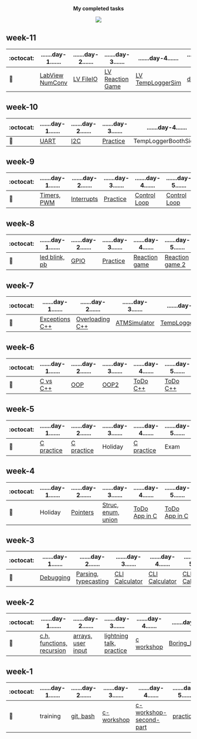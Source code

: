 <p align="center"><b>My completed tasks</b></p>
<p align="center"><img src="http://bestanimations.com/Sci-Fi/Robots/animated-robot-5.gif"></p>

## week-11

:octocat:|.......day-1.......|.......day-2.......|.......day-3.......|.......day-4.......|.......day-5.......       
---|----------|----------|--------|------|-------
:open_file_folder:|[LabView NumConv](https://github.com/greenfox-academy/marsaltamas/tree/master/week-11/day-1/visual_num_converter)|[LV FileIO](https://github.com/greenfox-academy/marsaltamas/tree/master/week-11/day-2/FileIO)|[LV Reaction Game](https://github.com/greenfox-academy/marsaltamas/tree/master/week-11/day-3)|[LV TempLoggerSim](https://github.com/greenfox-academy/marsaltamas/tree/master/week-11/tempLoggerLabView)|[day-5]()|


## week-10

:octocat:|.......day-1.......|.......day-2.......|.......day-3.......|.......day-4.......|.......day-5.......       
---|----------|----------|--------|------|-------
:open_file_folder:|[UART](https://github.com/greenfox-academy/marsaltamas/tree/master/STM32Cube_FW_F7_V1.8.0/Projects/STM32746G-Discovery/GreenFox/uart_self_impl)|[I2C](https://github.com/greenfox-academy/marsaltamas/tree/master/STM32Cube_FW_F7_V1.8.0/Projects/STM32746G-Discovery/GreenFox/i2c_temp_logger)|[Practice](https://github.com/greenfox-academy/marsaltamas/tree/master/week-10)|TempLoggerBoothSides|Exam|

## week-9

:octocat:|.......day-1.......|.......day-2.......|.......day-3.......|.......day-4.......|.......day-5.......       
---|----------|----------|--------|------|-------
:open_file_folder:|[Timers, PWM](https://github.com/greenfox-academy/marsaltamas/tree/master/STM32Cube_FW_F7_V1.8.0/Projects/STM32746G-Discovery/GreenFox/timer_pwm)|[Interrupts](https://github.com/greenfox-academy/marsaltamas/tree/master/STM32Cube_FW_F7_V1.8.0/Projects/STM32746G-Discovery/GreenFox/interrupts)|[Practice](https://github.com/greenfox-academy/marsaltamas/tree/master/STM32Cube_FW_F7_V1.8.0/Projects/STM32746G-Discovery/GreenFox)|[Control Loop](https://github.com/greenfox-academy/marsaltamas/tree/master/STM32Cube_FW_F7_V1.8.0/Projects/STM32746G-Discovery/GreenFox/control_loop)|[Control Loop](https://github.com/greenfox-academy/marsaltamas/tree/master/STM32Cube_FW_F7_V1.8.0/Projects/STM32746G-Discovery/GreenFox/control_loop)|

## week-8

:octocat:|.......day-1.......|.......day-2.......|.......day-3.......|.......day-4.......|.......day-5.......       
---|----------|----------|--------|------|-------
:open_file_folder:|[led blink, pb](https://github.com/greenfox-academy/marsaltamas/tree/master/STM32Cube_FW_F7_V1.8.0/Projects/STM32746G-Discovery/GreenFox)|[GPIO](https://github.com/greenfox-academy/marsaltamas/tree/master/STM32Cube_FW_F7_V1.8.0/Projects/STM32746G-Discovery/GreenFox)|[Practice](https://github.com/greenfox-academy/marsaltamas/tree/master/STM32Cube_FW_F7_V1.8.0/Projects/STM32746G-Discovery/GreenFox)|[Reaction game](https://github.com/greenfox-academy/marsaltamas/tree/master/STM32Cube_FW_F7_V1.8.0/Projects/STM32746G-Discovery/GreenFox/reaction_game)|[Reaction game 2](https://github.com/greenfox-academy/marsaltamas/tree/master/STM32Cube_FW_F7_V1.8.0/Projects/STM32746G-Discovery/GreenFox/reaction_game_2)|

## week-7

:octocat:|.......day-1.......|.......day-2.......|.......day-3.......|.......day-4.......|.......day-5.......       
---|----------|----------|--------|------|-------
:open_file_folder:|[Exceptions C++](https://github.com/greenfox-academy/marsaltamas/tree/master/week-07/day-1)|[Overloading C++](https://github.com/greenfox-academy/marsaltamas/tree/master/week-07/day-2)|[ATMSimulator](https://github.com/greenfox-academy/marsaltamas/tree/master/week-07/ATMSimulator)|[TempLoggerServer](https://github.com/greenfox-academy/marsaltamas/tree/master/week-07/TempLoggerServer)|[TempLoggerServer](https://github.com/greenfox-academy/marsaltamas/tree/master/week-07/TempLoggerServer)

## week-6

:octocat:|.......day-1.......|.......day-2.......|.......day-3.......|.......day-4.......|.......day-5....... 
---|----------|----------|--------|------|-------
:open_file_folder:|[C vs C++](https://github.com/greenfox-academy/marsaltamas/tree/master/week-06/day-1)| [OOP](https://github.com/greenfox-academy/marsaltamas/tree/master/week-06/day-2) | [OOP2](https://github.com/greenfox-academy/marsaltamas/tree/master/week-06/day-3) | [ToDo C++](https://github.com/greenfox-academy/marsaltamas/tree/master/week-06/TaDaaAppSandbox) | [ToDo C++](https://github.com/greenfox-academy/marsaltamas/tree/master/week-06/TaDaaAppSandbox)

## week-5

:octocat:|.......day-1.......|.......day-2.......|.......day-3.......|.......day-4.......|.......day-5....... 
---|----------|----------|--------|------|-------
:open_file_folder:|[C practice](https://github.com/greenfox-academy/marsaltamas/tree/master/week-05)|[C practice](https://github.com/greenfox-academy/marsaltamas/tree/master/week-05)|Holiday|[C practice](https://github.com/greenfox-academy/marsaltamas/tree/master/week-05)|Exam

## week-4

:octocat:|.......day-1.......|.......day-2.......|.......day-3.......|.......day-4.......|.......day-5.......       
---|----------|----------|--------|------|-------
:open_file_folder:|	Holiday  |[Pointers](https://github.com/greenfox-academy/marsaltamas/tree/master/week-04/day-2)|[Struc, enum, union](https://github.com/greenfox-academy/marsaltamas/tree/master/week-04/day-3)|  [ToDo App in C](https://github.com/greenfox-academy/marsaltamas/tree/master/week-04/ToDo_App)  | [ToDo App in C](https://github.com/greenfox-academy/marsaltamas/tree/master/week-04/ToDo_App)	

## week-3

:octocat:|.......day-1.......|.......day-2.......|.......day-3.......|.......day-4.......|.......day-5.......     
---|----------|----------|--------|------|-------
:open_file_folder:|[Debugging](https://github.com/greenfox-academy/marsaltamas/tree/master/week-03/day-1)|[Parsing, typecasting](https://github.com/greenfox-academy/marsaltamas/tree/master/week-03/day-2)|[CLI Calculator](https://github.com/greenfox-academy/marsaltamas/tree/master/week-03/CLI_Calculator)|[CLI Calculator](https://github.com/greenfox-academy/marsaltamas/tree/master/week-03/CLI_Calculator)|[CLI Calculator](https://github.com/greenfox-academy/marsaltamas/tree/master/week-03/CLI_Calculator)

## week-2

:octocat:|.......day-1.......|.......day-2.......|.......day-3.......|.......day-4.......|.......day-5.......  
---|----------|----------|--------|------|-------
:open_file_folder:|[c.h, functions, recursion](https://github.com/greenfox-academy/marsaltamas/tree/master/week-02/day-1)|[arrays, user input](https://github.com/greenfox-academy/marsaltamas/tree/master/week-02/day-2)|[lightning talk, practice](https://github.com/greenfox-academy/marsaltamas/tree/master/week-02/day-3) |[c workshop](https://github.com/greenfox-academy/marsaltamas/tree/master/week-02/day-4) |[Boring_Dungeon](https://github.com/greenfox-academy/marsaltamas/tree/master/week-02/day-5/Boring_Dungeon)

## week-1

:octocat:|.......day-1.......|.......day-2.......|.......day-3.......|.......day-4.......|.......day-5.......       
---|----------|----------|--------|---|---
:open_file_folder:|training |[git, bash](https://github.com/greenfox-academy/marsaltamas/tree/master/week-01/day-2/first-task)|[c-workshop](https://github.com/greenfox-academy/marsaltamas/tree/master/week-01/day-3/c-workshop) | [c-workshop-second-part](https://github.com/greenfox-academy/marsaltamas/tree/master/week-01/day-4/c-workshop-2) | [practice](https://github.com/greenfox-academy/marsaltamas/tree/master/week-01/day-5) 

<!---

<p align="center"><b>week-12</b></p>

:octocat:|.......day-1.......|.......day-2.......|.......day-3.......|.......day-4.......|.......day-5.......       
---|----------|----------|--------|------|-------
:open_file_folder:|[day-1]()|[day-2]()|[day-3]()|[day-4]()|[day-5]()|

<p align="center"><b>week-13</b></p>

:octocat:|.......day-1.......|.......day-2.......|.......day-3.......|.......day-4.......|.......day-5.......       
---|----------|----------|--------|------|-------
:open_file_folder:|[day-1]()|[day-2]()|[day-3]()|[day-4]()|[day-5]()|

<p align="center"><b>week-14</b></p>

:octocat:|.......day-1.......|.......day-2.......|.......day-3.......|.......day-4.......|.......day-5.......       
---|----------|----------|--------|------|-------
:open_file_folder:|[day-1]()|[day-2]()|[day-3]()|[day-4]()|[day-5]()|

<p align="center"><b>week-15</b></p>

:octocat:|.......day-1.......|.......day-2.......|.......day-3.......|.......day-4.......|.......day-5.......       
---|----------|----------|--------|------|-------
:open_file_folder:|[day-1]()|[day-2]()|[day-3]()|[day-4]()|[day-5]()|

<p align="center"><b>week-16</b></p>

:octocat:|.......day-1.......|.......day-2.......|.......day-3.......|.......day-4.......|.......day-5.......       
---|----------|----------|--------|------|-------
:open_file_folder:|[day-1]()|[day-2]()|[day-3]()|[day-4]()|[day-5]()|

<p align="center"><b>week-17</b></p>

:octocat:|.......day-1.......|.......day-2.......|.......day-3.......|.......day-4.......|.......day-5.......       
---|----------|----------|--------|------|-------
:open_file_folder:|[day-1]()|[day-2]()|[day-3]()|[day-4]()|[day-5]()|
--->